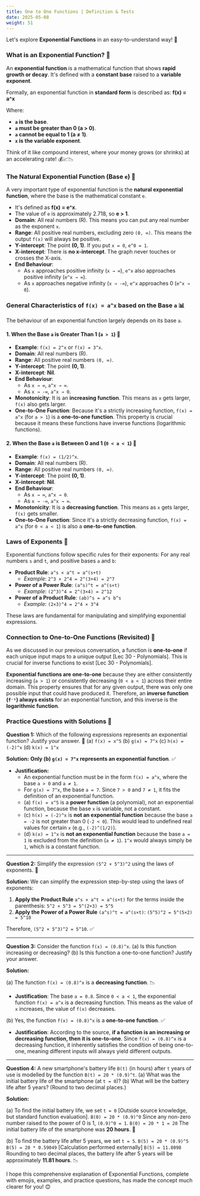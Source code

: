 ```yaml
---
title: One to One Functions | Definition & Tests
date: 2025-05-08
weight: 51
---
```


Let's explore **Exponential Functions** in an easy-to-understand way! 🚀

### What is an Exponential Function? 🤔

An **exponential function** is a mathematical function that shows **rapid growth or decay**. It's defined with a **constant base** raised to a **variable exponent**.

Formally, an exponential function in **standard form** is described as:
**f(x) = a^x**

Where:
*   **`a` is the base**.
*   **`a` must be greater than 0 (a > 0)**.
*   **`a` cannot be equal to 1 (a ≠ 1)**.
*   **`x` is the variable exponent**.

Think of it like compound interest, where your money grows (or shrinks) at an accelerating rate! 💰📈📉

### The Natural Exponential Function (Base `e`) 🌿

A very important type of exponential function is the **natural exponential function**, where the base is the mathematical constant `e`.

*   It's defined as **f(x) = e^x**.
*   The value of `e` is approximately 2.718, so **e > 1**.
*   **Domain**: All real numbers (R). This means you can put any real number as the exponent `x`.
*   **Range**: All positive real numbers, excluding zero `(0, ∞)`. This means the output `f(x)` will always be positive.
*   **Y-intercept**: The point **(0, 1)**. If you put `x = 0`, `e^0 = 1`.
*   **X-intercept**: There is **no x-intercept**. The graph never touches or crosses the X-axis.
*   **End Behaviour**:
    *   As `x` approaches positive infinity (`x → ∞`), `e^x` also approaches positive infinity (`e^x → ∞`).
    *   As `x` approaches negative infinity (`x → -∞`), `e^x` approaches 0 (`e^x → 0`).

### General Characteristics of `f(x) = a^x` based on the Base `a` 📊

The behaviour of an exponential function largely depends on its base `a`.

#### 1. When the Base `a` is Greater Than 1 (`a > 1`) 🌱
*   **Example**: `f(x) = 2^x` or `f(x) = 3^x`.
*   **Domain**: All real numbers (R).
*   **Range**: All positive real numbers `(0, ∞)`.
*   **Y-intercept**: The point **(0, 1)**.
*   **X-intercept**: **Nil**.
*   **End Behaviour**:
    *   As `x → ∞`, `a^x → ∞`.
    *   As `x → -∞`, `a^x → 0`.
*   **Monotonicity**: It is an **increasing function**. This means as `x` gets larger, `f(x)` also gets larger.
*   **One-to-One Function**: Because it's a strictly increasing function, `f(x) = a^x` (for `a > 1`) is a **one-to-one function**. This property is crucial because it means these functions have inverse functions (logarithmic functions).

#### 2. When the Base `a` is Between 0 and 1 (`0 < a < 1`) 🍂
*   **Example**: `f(x) = (1/2)^x`.
*   **Domain**: All real numbers (R).
*   **Range**: All positive real numbers `(0, ∞)`.
*   **Y-intercept**: The point **(0, 1)**.
*   **X-intercept**: **Nil**.
*   **End Behaviour**:
    *   As `x → ∞`, `a^x → 0`.
    *   As `x → -∞`, `a^x → ∞`.
*   **Monotonicity**: It is a **decreasing function**. This means as `x` gets larger, `f(x)` gets smaller.
*   **One-to-One Function**: Since it's a strictly decreasing function, `f(x) = a^x` (for `0 < a < 1`) is also a **one-to-one function**.

### Laws of Exponents 🔢

Exponential functions follow specific rules for their exponents:
For any real numbers `s` and `t`, and positive bases `a` and `b`:
*   **Product Rule**: `a^s × a^t = a^(s+t)`
    *   *Example*: `2^3 × 2^4 = 2^(3+4) = 2^7`
*   **Power of a Power Rule**: `(a^s)^t = a^(s×t)`
    *   *Example*: `(2^3)^4 = 2^(3×4) = 2^12`
*   **Power of a Product Rule**: `(ab)^s = a^s b^s`
    *   *Example*: `(2×3)^4 = 2^4 × 3^4`

These laws are fundamental for manipulating and simplifying exponential expressions.

### Connection to One-to-One Functions (Revisited) 🤝

As we discussed in our previous conversation, a function is **one-to-one** if each unique input maps to a unique output [Lec 30 - Polynomials]. This is crucial for inverse functions to exist [Lec 30 - Polynomials].

**Exponential functions are one-to-one** because they are either consistently increasing (`a > 1`) or consistently decreasing (`0 < a < 1`) across their entire domain. This property ensures that for any given output, there was only one possible input that could have produced it. Therefore, an **inverse function (`f⁻¹`) always exists** for an exponential function, and this inverse is the **logarithmic function**.

### Practice Questions with Solutions 📝

**Question 1:** Which of the following expressions represents an exponential function? Justify your answer. 🤔
(a) `f(x) = x^5`
(b) `g(x) = 7^x`
(c) `h(x) = (-2)^x`
(d) `k(x) = 1^x`

**Solution:**
**Only (b) `g(x) = 7^x` represents an exponential function**. ✅

*   **Justification:**
    *   An exponential function must be in the form `f(x) = a^x`, where the base `a > 0` and `a ≠ 1`.
    *   For `g(x) = 7^x`, the base `a = 7`. Since `7 > 0` and `7 ≠ 1`, it fits the definition of an exponential function.
    *   (a) `f(x) = x^5` is a **power function** (a polynomial), not an exponential function, because the base `x` is variable, not a constant.
    *   (c) `h(x) = (-2)^x` is **not an exponential function** because the base `a = -2` is not greater than 0 (`-2 < 0`). This would lead to undefined real values for certain `x` (e.g., `(-2)^(1/2)`).
    *   (d) `k(x) = 1^x` is **not an exponential function** because the base `a = 1` is excluded from the definition (`a ≠ 1`). `1^x` would always simply be `1`, which is a constant function.

---

**Question 2:** Simplify the expression `(5^2 × 5^3)^2` using the laws of exponents. 🔢

**Solution:**
We can simplify the expression step-by-step using the laws of exponents:

1.  **Apply the Product Rule** `a^s × a^t = a^(s+t)` for the terms inside the parenthesis:
    `5^2 × 5^3 = 5^(2+3) = 5^5`
2.  **Apply the Power of a Power Rule** `(a^s)^t = a^(s×t)`:
    `(5^5)^2 = 5^(5×2) = 5^10`

Therefore, `(5^2 × 5^3)^2 = 5^10`. ✅

---

**Question 3:** Consider the function `f(x) = (0.8)^x`.
(a) Is this function increasing or decreasing?
(b) Is this function a one-to-one function? Justify your answer.

**Solution:**

(a) The function `f(x) = (0.8)^x` is a **decreasing function**. 📉
*   **Justification**: The base `a = 0.8`. Since `0 < a < 1`, the exponential function `f(x) = a^x` is a decreasing function. This means as the value of `x` increases, the value of `f(x)` decreases.

(b) Yes, the function `f(x) = (0.8)^x` is a **one-to-one function**. ✅
*   **Justification**: According to the source, **if a function is an increasing or decreasing function, then it is one-to-one**. Since `f(x) = (0.8)^x` is a decreasing function, it inherently satisfies the condition of being one-to-one, meaning different inputs will always yield different outputs.

---

**Question 4:** A new smartphone's battery life `B(t)` (in hours) after `t` years of use is modelled by the function `B(t) = 20 * (0.9)^t`.
(a) What was the initial battery life of the smartphone (at `t = 0`)?
(b) What will be the battery life after 5 years? (Round to two decimal places.)

**Solution:**

(a) To find the initial battery life, we set `t = 0` [Outside source knowledge, but standard function evaluation].
`B(0) = 20 * (0.9)^0`
Since any non-zero number raised to the power of 0 is 1, `(0.9)^0 = 1`.
`B(0) = 20 * 1 = 20`
The initial battery life of the smartphone was **20 hours**. 🔋

(b) To find the battery life after 5 years, we set `t = 5`.
`B(5) = 20 * (0.9)^5`
`B(5) = 20 * 0.59049` [Calculation performed externally]
`B(5) = 11.8098`
Rounding to two decimal places, the battery life after 5 years will be approximately **11.81 hours**. 📉

I hope this comprehensive explanation of Exponential Functions, complete with emojis, examples, and practice questions, has made the concept much clearer for you! 😊